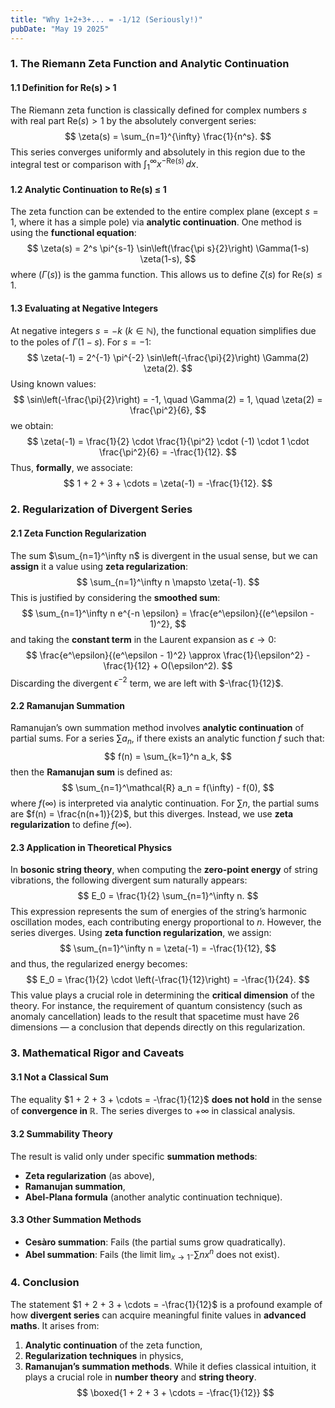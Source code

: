 ```yaml
---
title: "Why 1+2+3+... = -1/12 (Seriously!)"
pubDate: "May 19 2025"
---
```


### **1. The Riemann Zeta Function and Analytic Continuation**

#### **1.1 Definition for Re(s) > 1**
The Riemann zeta function is classically defined for complex numbers $s$ with real part $\text{Re}(s) > 1$ by the absolutely convergent series:
$$
\zeta(s) = \sum_{n=1}^{\infty} \frac{1}{n^s}.
$$
This series converges uniformly and absolutely in this region due to the integral test or comparison with $\int_1^\infty x^{-\text{Re}(s)} \, dx$.

#### **1.2 Analytic Continuation to Re(s) ≤ 1**
The zeta function can be extended to the entire complex plane (except $s = 1$, where it has a simple pole) via **analytic continuation**. One method is using the **functional equation**:
$$
\zeta(s) = 2^s \pi^{s-1} \sin\left(\frac{\pi s}{2}\right) \Gamma(1-s) \zeta(1-s),
$$
where \($\Gamma(s)$\) is the gamma function. This allows us to define $\zeta(s)$ for $\text{Re}(s) \leq 1$.

#### **1.3 Evaluating at Negative Integers**
At negative integers $s = -k$ ($k \in \mathbb{N}$), the functional equation simplifies due to the poles of $\Gamma(1-s)$. For $s = -1$:
$$
\zeta(-1) = 2^{-1} \pi^{-2} \sin\left(-\frac{\pi}{2}\right) \Gamma(2) \zeta(2).
$$
Using known values:
$$
\sin\left(-\frac{\pi}{2}\right) = -1, \quad \Gamma(2) = 1, \quad \zeta(2) = \frac{\pi^2}{6},
$$
we obtain:
$$
\zeta(-1) = \frac{1}{2} \cdot \frac{1}{\pi^2} \cdot (-1) \cdot 1 \cdot \frac{\pi^2}{6} = -\frac{1}{12}.
$$
Thus, **formally**, we associate:
$$
1 + 2 + 3 + \cdots = \zeta(-1) = -\frac{1}{12}.
$$

### **2. Regularization of Divergent Series**

#### **2.1 Zeta Function Regularization**
The sum $\sum_{n=1}^\infty n$ is divergent in the usual sense, but we can **assign** it a value using **zeta regularization**:
$$
\sum_{n=1}^\infty n \mapsto \zeta(-1).
$$
This is justified by considering the **smoothed sum**:
$$
\sum_{n=1}^\infty n e^{-n \epsilon} = \frac{e^\epsilon}{(e^\epsilon - 1)^2},
$$
and taking the **constant term** in the Laurent expansion as $\epsilon \to 0$:
$$
\frac{e^\epsilon}{(e^\epsilon - 1)^2} \approx \frac{1}{\epsilon^2} - \frac{1}{12} + O(\epsilon^2).
$$
Discarding the divergent $\epsilon^{-2}$ term, we are left with $-\frac{1}{12}$.

#### **2.2 Ramanujan Summation**
Ramanujan’s own summation method involves **analytic continuation** of partial sums. For a series $\sum a_n$, if there exists an analytic function $f$ such that:
$$
f(n) = \sum_{k=1}^n a_k,
$$
then the **Ramanujan sum** is defined as:
$$
\sum_{n=1}^\mathcal{R} a_n = f(\infty) - f(0),
$$
where $f(\infty)$ is interpreted via analytic continuation. For $\sum n$, the partial sums are $f(n) = \frac{n(n+1)}{2}$, but this diverges. Instead, we use **zeta regularization** to define $f(\infty)$.

#### **2.3 Application in Theoretical Physics**
In **bosonic string theory**, when computing the **zero-point energy** of string vibrations, the following divergent sum naturally appears:
$$
E_0 = \frac{1}{2} \sum_{n=1}^\infty n.
$$
This expression represents the sum of energies of the string’s harmonic oscillation modes, each contributing energy proportional to $n$. However, the series diverges.
Using **zeta function regularization**, we assign:
$$
\sum_{n=1}^\infty n = \zeta(-1) = -\frac{1}{12},
$$
and thus, the regularized energy becomes:
$$
E_0 = \frac{1}{2} \cdot \left(-\frac{1}{12}\right) = -\frac{1}{24}.
$$
This value plays a crucial role in determining the **critical dimension** of the theory. For instance, the requirement of quantum consistency (such as anomaly cancellation) leads to the result that spacetime must have 26 dimensions — a conclusion that depends directly on this regularization.

### **3. Mathematical Rigor and Caveats**

#### **3.1 Not a Classical Sum**
The equality $1 + 2 + 3 + \cdots = -\frac{1}{12}$ **does not hold** in the sense of **convergence in $\mathbb{R}$**. The series diverges to $+\infty$ in classical analysis.

#### **3.2 Summability Theory**
The result is valid only under specific **summation methods**:
- **Zeta regularization** (as above),
- **Ramanujan summation**,
- **Abel-Plana formula** (another analytic continuation technique).

#### **3.3 Other Summation Methods**
- **Cesàro summation**: Fails (the partial sums grow quadratically).
- **Abel summation**: Fails (the limit $\lim_{x \to 1^-} \sum n x^n$ does not exist).

### **4. Conclusion**
The statement $1 + 2 + 3 + \cdots = -\frac{1}{12}$ is a profound example of how **divergent series** can acquire meaningful finite values in **advanced maths**. It arises from:
1. **Analytic continuation** of the zeta function,
2. **Regularization techniques** in physics,
3. **Ramanujan’s summation methods**.
While it defies classical intuition, it plays a crucial role in **number theory** and **string theory**.
$$
\boxed{1 + 2 + 3 + \cdots = -\frac{1}{12}}
$$